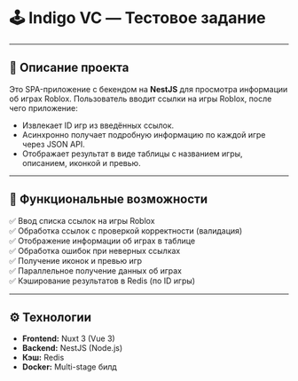 # 🕹️ Indigo VC — Тестовое задание

---

## 🚀 Описание проекта

Это SPA-приложение с бекендом на **NestJS** для просмотра информации об играх Roblox. Пользователь вводит ссылки на игры Roblox, после чего приложение:

- Извлекает ID игр из введённых ссылок.
- Асинхронно получает подробную информацию по каждой игре через JSON API.
- Отображает результат в виде таблицы с названием игры, описанием, иконкой и превью.

---

## 🔧 Функциональные возможности

✅ Ввод списка ссылок на игры Roblox  
✅ Обработка ссылок с проверкой корректности (валидация)  
✅ Отображение информации об играх в таблице  
✅ Обработка ошибок при неверных ссылках  
✅ Получение иконок и превью игр  
✅ Параллельное получение данных об играх  
✅ Кэширование результатов в Redis (по ID игры)

---

## ⚙️ Технологии

- **Frontend:** Nuxt 3 (Vue 3)
- **Backend:** NestJS (Node.js)
- **Кэш:** Redis
- **Docker:** Мulti-stage билд
